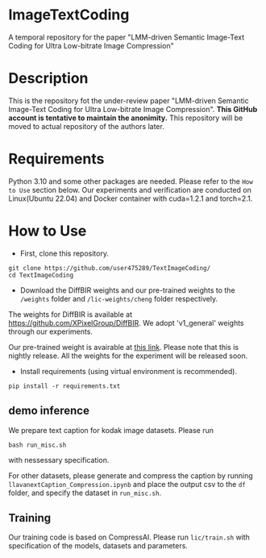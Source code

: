 # ImageTextCoding
A temporal repository for the paper "LMM-driven Semantic Image-Text Coding for Ultra Low-bitrate Image Compression"

# Description 
This is the repository fot the under-review paper "LMM-driven Semantic Image-Text Coding for Ultra Low-bitrate Image Compression".
**This GitHub account is tentative to maintain the anonimity.** This repository will be moved to actual repository of the authors later.  

# Requirements
Python 3.10 and some other packages are needed. Please refer to the `How to Use` section below.
Our experiments and verification are conducted on Linux(Ubuntu 22.04) and Docker container with cuda=1.2.1 and torch=2.1. 

# How to Use

- First, clone this repository. 
```
git clone https://github.com/user475289/TextImageCoding/
cd TextImageCoding
```

- Download the DiffBIR weights and our pre-trained weights to the `/weights` folder and `/lic-weights/cheng` folder respectively.

The weights for DiffBIR is available at https://github.com/XPixelGroup/DiffBIR. 
We adopt 'v1_general' weights through our experiments. 

Our pre-trained weight is avairable at [this link](https://drive.google.com/file/d/1S9Unc_di0x0DyMo0NCpPYeCtL7915RJ2/view?usp=drive_link). Please note that this is nightly release. 
All the weights for the experiment will be released soon. 

- Install requirements (using virtual environment is recommended).
```
pip install -r requirements.txt
```

## demo inference
We prepare text caption for kodak image datasets. Please run
```
bash run_misc.sh
```
with nessessary specification. 

For other datasets, please generate and compress the caption by running `llavanextCaption_Compression.ipynb` and place the output csv to the `df` folder, and specify the dataset in `run_misc.sh`. 

## Training
Our training code is based on CompressAI. Please run `lic/train.sh` with specification of the models, datasets and parameters. 

